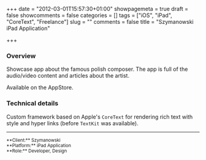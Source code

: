 +++
date = "2012-03-01T15:57:30+01:00"
showpagemeta = true
draft = false
showcomments = false
categories = []
tags = ["iOS", "iPad", "CoreText", "Freelance"]
slug = ""
comments = false
title = "Szymanowski iPad Application"

+++

### Overview

Showcase app about the famous polish composer. The app is full of the audio/video content and articles about the artist. 

Available on the AppStore.

### Technical details

Custom framework based on Apple's `CoreText` for rendering rich text with style and hyper links (before `TextKit` was available). 

---

<sup>
**Client:** Szymanowski </br>
**Platform:** iPad Application </br>
**Role:** Developer, Design
</sup>

